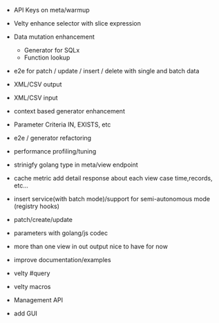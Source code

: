 - API Keys on meta/warmup
- Velty enhance selector with slice expression
- Data mutation enhancement
    - Generator for SQLx
    - Function lookup

- e2e for patch / update / insert / delete with single and batch data
- XML/CSV output
- XML/CSV input

- context based generator enhancement

- Parameter Criteria IN, EXISTS, etc

- e2e / generator refactoring
- performance profiling/tuning
- strinigfy golang type in meta/view endpoint
- cache metric add detail response about each view case time,records, etc...
- insert service(with batch mode)/support for semi-autonomous mode (registry hooks)
- patch/create/update
- parameters with golang/js codec
- more than one view in out output nice to have for now
- improve documentation/examples

- velty #query
- velty macros
- Management API
- add GUI
